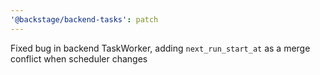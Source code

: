 ```yaml
---
'@backstage/backend-tasks': patch
---
```


Fixed bug in backend TaskWorker, adding `next_run_start_at` as a merge conflict when scheduler changes
